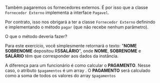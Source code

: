 Também pagaremos os fornecedores externos. É por isso que a classe `Fornecedor Externo` implementa a interface `Pagavel`.

Por contrato, isso nos obrigará a ter a classe `Fornecedor Externo` definindo e implementando o método `pagar` (que não recebe nenhum parâmetro).

O que o método deveria fazer?

Para este exercício, você simplesmente retornará o texto: "**NOME** **SOBRENOME**  depositou R$**SALÁRIO**", onde **NOME**, **SOBRENOME** e **SALÁRIO** têm que corresponder aos dados da instância.

A diferença para um funcionário é como calcular o **PAGAMENTO**. Nesse caso, o atributo `$pagamentos` é um array . O **PAGAMENTO** será calculado como a soma de todos os valores do array `$pagamentos`